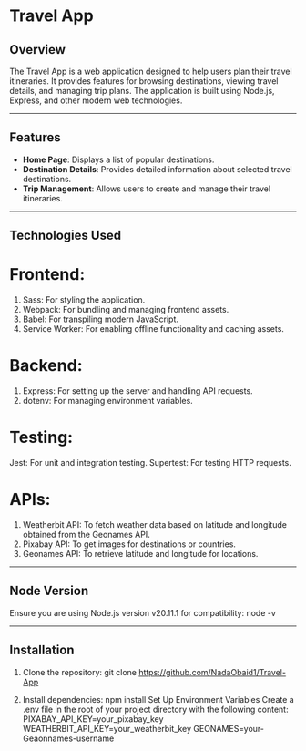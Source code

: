 # Travel App

## Overview

The Travel App is a web application designed to help users plan their travel itineraries. It provides features for browsing destinations, viewing travel details, and managing trip plans. The application is built using Node.js, Express, and other modern web technologies.

----------------------------------------------------------------------------------------------------------------------------------

## Features
- **Home Page**: Displays a list of popular destinations.
- **Destination Details**: Provides detailed information about selected travel destinations.
- **Trip Management**: Allows users to create and manage their travel itineraries.

----------------------------------------------------------------------------------------------------------------------------------

## Technologies Used
# Frontend:
1. Sass: For styling the application.
2. Webpack: For bundling and managing frontend assets.
3. Babel: For transpiling modern JavaScript.
4. Service Worker: For enabling offline functionality and caching assets.

# Backend:
1. Express: For setting up the server and handling API requests.
2. dotenv: For managing environment variables.

# Testing:
Jest: For unit and integration testing.
Supertest: For testing HTTP requests.

# APIs:
1. Weatherbit API: To fetch weather data based on latitude and longitude obtained from the Geonames API.
2. Pixabay API: To get images for destinations or countries.
3. Geonames API: To retrieve latitude and longitude for locations.

----------------------------------------------------------------------------------------------------------------------------------

## Node Version
Ensure you are using Node.js version v20.11.1 for compatibility:
node -v

----------------------------------------------------------------------------------------------------------------------------------

## Installation

1. Clone the repository:
git clone https://github.com/NadaObaid1/Travel-App

2. Install dependencies:
npm install
Set Up Environment Variables Create a .env file in the root of your project directory with the following content:
  PIXABAY_API_KEY=your_pixabay_key
  WEATHERBIT_API_KEY=your_weatherbit_key
  GEONAMES=your-Geaonnames-username

